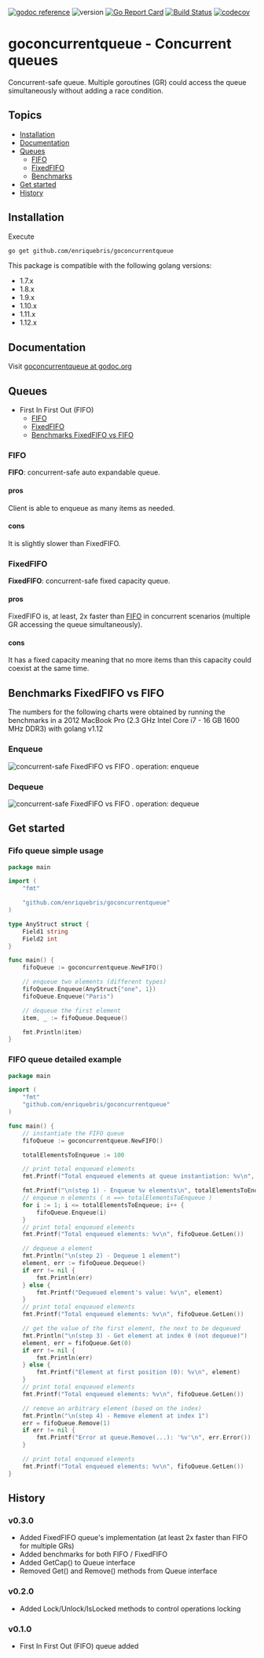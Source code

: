 [![godoc reference](https://img.shields.io/badge/godoc-reference-blue.svg)](https://godoc.org/github.com/enriquebris/goconcurrentqueue) ![version](https://img.shields.io/badge/version-v0.3.0-yellowgreen.svg?style=flat "goconcurrentqueue v0.3.0")  [![Go Report Card](https://goreportcard.com/badge/github.com/enriquebris/goconcurrentqueue)](https://goreportcard.com/report/github.com/enriquebris/goconcurrentqueue)  [![Build Status](https://api.travis-ci.org/enriquebris/goconcurrentqueue.svg?branch=master)](https://travis-ci.org/enriquebris/goconcurrentqueue) [![codecov](https://codecov.io/gh/enriquebris/goconcurrentqueue/branch/master/graph/badge.svg)](https://codecov.io/gh/enriquebris/goconcurrentqueue)

# goconcurrentqueue - Concurrent queues
Concurrent-safe queue. Multiple goroutines (GR) could access the queue simultaneously without adding a race condition.

## Topics
 - [Installation](#installation)
 - [Documentation](#documentation)
 - [Queues](#queues)
    - [FIFO](#fifo)
    - [FixedFIFO](#fixedfifo)
    - [Benchmarks](#benchmarks-fixedfifo-vs-fifo)
 - [Get started](#get-started)
 - [History](#history)

## Installation

Execute
```bash
go get github.com/enriquebris/goconcurrentqueue
```

This package is compatible with the following golang versions:
 - 1.7.x
 - 1.8.x
 - 1.9.x
 - 1.10.x
 - 1.11.x
 - 1.12.x

## Documentation
Visit [goconcurrentqueue at godoc.org](https://godoc.org/github.com/enriquebris/goconcurrentqueue)

## Queues

- First In First Out (FIFO)
    - [FIFO](#fifo)
    - [FixedFIFO](#fixedfifo)
    - [Benchmarks FixedFIFO vs FIFO](#benchmarks-fixedfifo-vs-fifo)

### FIFO

**FIFO**: concurrent-safe auto expandable queue.

#### pros
Client is able to enqueue as many items as needed.

#### cons
It is slightly slower than FixedFIFO.

### FixedFIFO

**FixedFIFO**: concurrent-safe fixed capacity queue.

#### pros
FixedFIFO is, at least, 2x faster than [FIFO](#fifo) in concurrent scenarios (multiple GR accessing the queue simultaneously).

#### cons
It has a fixed capacity meaning that no more items than this capacity could coexist at the same time. 

## Benchmarks FixedFIFO vs FIFO

The numbers for the following charts were obtained by running the benchmarks in a 2012 MacBook Pro (2.3 GHz Intel Core i7 - 16 GB 1600 MHz DDR3) with golang v1.12 

### Enqueue

![concurrent-safe FixedFIFO vs FIFO . operation: enqueue](web/FixedFIFO-vs-FIFO-enqueue.png "concurrent-safe FixedFIFO vs FIFO . operation: enqueue")

### Dequeue

![concurrent-safe FixedFIFO vs FIFO . operation: dequeue](web/FixedFIFO-vs-FIFO-dequeue.png "concurrent-safe FixedFIFO vs FIFO . operation: dequeue")

## Get started

### Fifo queue simple usage

```go
package main

import (
	"fmt"

	"github.com/enriquebris/goconcurrentqueue"
)

type AnyStruct struct {
	Field1 string
	Field2 int
}

func main() {
	fifoQueue := goconcurrentqueue.NewFIFO()

	// enqueue two elements (different types)
	fifoQueue.Enqueue(AnyStruct{"one", 1})
	fifoQueue.Enqueue("Paris")

	// dequeue the first element
	item, _ := fifoQueue.Dequeue()

	fmt.Println(item)
}
```

### FIFO queue detailed example

```go
package main

import (
	"fmt"
	"github.com/enriquebris/goconcurrentqueue"
)

func main() {
	// instantiate the FIFO queue
	fifoQueue := goconcurrentqueue.NewFIFO()

	totalElementsToEnqueue := 100

	// print total enqueued elements
	fmt.Printf("Total enqueued elements at queue instantiation: %v\n", fifoQueue.GetLen())

	fmt.Printf("\n(step 1) - Enqueue %v elements\n", totalElementsToEnqueue)
	// enqueue n elements ( n ==> totalElementsToEnqueue )
	for i := 1; i <= totalElementsToEnqueue; i++ {
		fifoQueue.Enqueue(i)
	}
	// print total enqueued elements
	fmt.Printf("Total enqueued elements: %v\n", fifoQueue.GetLen())

	// dequeue a element
	fmt.Println("\n(step 2) - Dequeue 1 element")
	element, err := fifoQueue.Dequeue()
	if err != nil {
		fmt.Println(err)
	} else {
		fmt.Printf("Dequeued element's value: %v\n", element)
	}
	// print total enqueued elements
	fmt.Printf("Total enqueued elements: %v\n", fifoQueue.GetLen())

	// get the value of the first element, the next to be dequeued
	fmt.Println("\n(step 3) - Get element at index 0 (not dequeue)")
	element, err = fifoQueue.Get(0)
	if err != nil {
		fmt.Println(err)
	} else {
		fmt.Printf("Element at first position (0): %v\n", element)
	}
	// print total enqueued elements
	fmt.Printf("Total enqueued elements: %v\n", fifoQueue.GetLen())

	// remove an arbitrary element (based on the index)
	fmt.Println("\n(step 4) - Remove element at index 1")
	err = fifoQueue.Remove(1)
	if err != nil {
		fmt.Printf("Error at queue.Remove(...): '%v'\n", err.Error())
	}

	// print total enqueued elements
	fmt.Printf("Total enqueued elements: %v\n", fifoQueue.GetLen())
}
```

## History

### v0.3.0

- Added FixedFIFO queue's implementation (at least 2x faster than FIFO for multiple GRs)
- Added benchmarks for both FIFO / FixedFIFO
- Added GetCap() to Queue interface
- Removed Get() and Remove() methods from Queue interface

### v0.2.0

- Added Lock/Unlock/IsLocked methods to control operations locking

### v0.1.0

- First In First Out (FIFO) queue added

